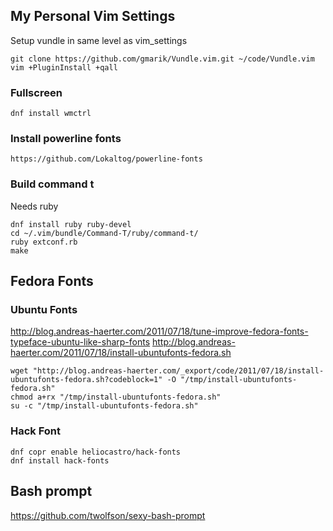 ## My Personal Vim Settings

Setup vundle in same level as vim_settings

```
git clone https://github.com/gmarik/Vundle.vim.git ~/code/Vundle.vim
vim +PluginInstall +qall
```

### Fullscreen

```
dnf install wmctrl
```

### Install powerline fonts

```
https://github.com/Lokaltog/powerline-fonts
```

### Build command t

Needs ruby

```
dnf install ruby ruby-devel
cd ~/.vim/bundle/Command-T/ruby/command-t/
ruby extconf.rb
make
```

## Fedora Fonts

### Ubuntu Fonts
http://blog.andreas-haerter.com/2011/07/18/tune-improve-fedora-fonts-typeface-ubuntu-like-sharp-fonts
http://blog.andreas-haerter.com/2011/07/18/install-ubuntufonts-fedora.sh

```
wget "http://blog.andreas-haerter.com/_export/code/2011/07/18/install-ubuntufonts-fedora.sh?codeblock=1" -O "/tmp/install-ubuntufonts-fedora.sh"
chmod a+rx "/tmp/install-ubuntufonts-fedora.sh"
su -c "/tmp/install-ubuntufonts-fedora.sh"
```

### Hack Font

```
dnf copr enable heliocastro/hack-fonts
dnf install hack-fonts
```

## Bash prompt

https://github.com/twolfson/sexy-bash-prompt
